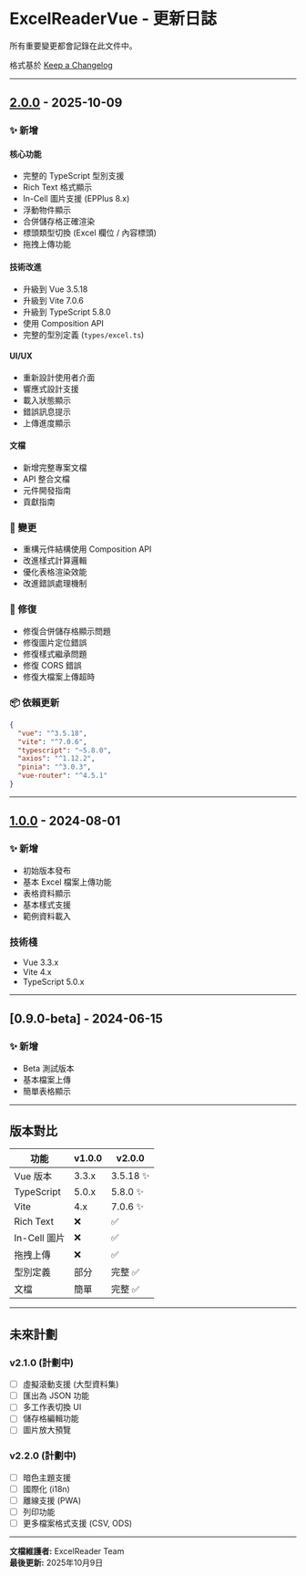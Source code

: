 # ExcelReaderVue - 更新日誌

所有重要變更都會記錄在此文件中。

格式基於 [Keep a Changelog](https://keepachangelog.com/zh-TW/1.0.0/)

---

## [2.0.0] - 2025-10-09

### ✨ 新增

#### 核心功能
- 完整的 TypeScript 型別支援
- Rich Text 格式顯示
- In-Cell 圖片支援 (EPPlus 8.x)
- 浮動物件顯示
- 合併儲存格正確渲染
- 標頭類型切換 (Excel 欄位 / 內容標頭)
- 拖拽上傳功能

#### 技術改進
- 升級到 Vue 3.5.18
- 升級到 Vite 7.0.6
- 升級到 TypeScript 5.8.0
- 使用 Composition API
- 完整的型別定義 (`types/excel.ts`)

#### UI/UX
- 重新設計使用者介面
- 響應式設計支援
- 載入狀態顯示
- 錯誤訊息提示
- 上傳進度顯示

#### 文檔
- 新增完整專案文檔
- API 整合文檔
- 元件開發指南
- 貢獻指南

### 🔧 變更

- 重構元件結構使用 Composition API
- 改進樣式計算邏輯
- 優化表格渲染效能
- 改進錯誤處理機制

### 🐛 修復

- 修復合併儲存格顯示問題
- 修復圖片定位錯誤
- 修復樣式繼承問題
- 修復 CORS 錯誤
- 修復大檔案上傳超時

### 📦 依賴更新

```json
{
  "vue": "^3.5.18",
  "vite": "^7.0.6",
  "typescript": "~5.8.0",
  "axios": "^1.12.2",
  "pinia": "^3.0.3",
  "vue-router": "^4.5.1"
}
```

---

## [1.0.0] - 2024-08-01

### ✨ 新增

- 初始版本發布
- 基本 Excel 檔案上傳功能
- 表格資料顯示
- 基本樣式支援
- 範例資料載入

### 技術棧

- Vue 3.3.x
- Vite 4.x
- TypeScript 5.0.x

---

## [0.9.0-beta] - 2024-06-15

### ✨ 新增

- Beta 測試版本
- 基本檔案上傳
- 簡單表格顯示

---

## 版本對比

| 功能 | v1.0.0 | v2.0.0 |
|------|--------|--------|
| Vue 版本 | 3.3.x | 3.5.18 ✨ |
| TypeScript | 5.0.x | 5.8.0 ✨ |
| Vite | 4.x | 7.0.6 ✨ |
| Rich Text | ❌ | ✅ |
| In-Cell 圖片 | ❌ | ✅ |
| 拖拽上傳 | ❌ | ✅ |
| 型別定義 | 部分 | 完整 ✅ |
| 文檔 | 簡單 | 完整 ✅ |

---

## 未來計劃

### v2.1.0 (計劃中)

- [ ] 虛擬滾動支援 (大型資料集)
- [ ] 匯出為 JSON 功能
- [ ] 多工作表切換 UI
- [ ] 儲存格編輯功能
- [ ] 圖片放大預覽

### v2.2.0 (計劃中)

- [ ] 暗色主題支援
- [ ] 國際化 (i18n)
- [ ] 離線支援 (PWA)
- [ ] 列印功能
- [ ] 更多檔案格式支援 (CSV, ODS)

---

**文檔維護者:** ExcelReader Team  
**最後更新:** 2025年10月9日

[2.0.0]: https://github.com/akikuma2762/ExcelReader/compare/v1.0.0...v2.0.0
[1.0.0]: https://github.com/akikuma2762/ExcelReader/releases/tag/v1.0.0
